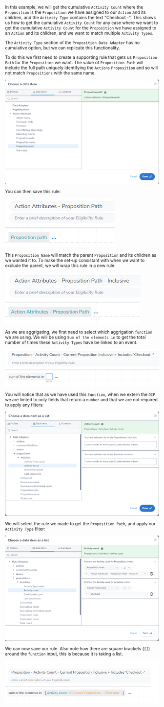 In this example, we will get the cumulative `Activity Count` where the `Proposition` is the `Proposition` we have assigned to our `Action` and its children, and the `Activity Type` contains the text "Checkout -". This shows us how to get the cumulative `Activity Count` for any case where we want to get the cumulative `Activity Count` for the `Proposition` we have assigned to an `Action` and its children, and we want to match multiple `Activity Types`.

The `Activity Type` section of the `Proposition Data Adapter` has no cumulative option, but we can replicate this functionality.

To do this we first need to create a supporting rule that gets us `Proposition Path` for the `Proposition` we want. The value of `Proposition Path` will include the full path uniquely identifying the `Actions` `Proposition` and so will not match `Propositions` with the same name.

![](interest-activity_count-multiple_activities-current_proposition-inclusive-1.png)

You can then save this rule:

![](interest-activity_count-multiple_activities-current_proposition-inclusive-2.png)

This `Proposition Name` will match the parent `Proposition` and its children as we wanted it to. To make the set-up consistant with when we want to exclude the parent, we will wrap this rule in a new rule:

![](interest-activity_count-multiple_activities-current_proposition-inclusive-3.png)

As we are aggrigating, we first need to select which aggrigation `function` we are using. We will be using `Sum of the elements in` to get the total number of times these `Activity Types` have be linked to an event.

![](interest-activity_count-multiple_activities-current_proposition-inclusive-4.png)

You will notice that as we have used this `function`, when we extern the `DIP` we are limted to only fields that return a `number` and that we are not required to apply any filters:

![](interest-activity_count-multiple_activities-current_proposition-inclusive-5.png)


We will select the rule we made to get the `Proposition Path`, and apply our `Activity Type` filter:

![](interest-activity_count-multiple_activities-current_proposition-inclusive-6.png)


We can now save our rule. Also note how there are square brackets (`[]`) around the `function` input, this is because it is taking a list.

![](interest-activity_count-multiple_activities-current_proposition-inclusive-7.png)
